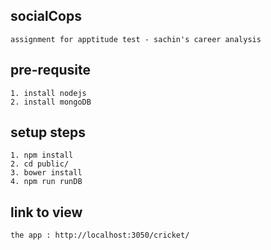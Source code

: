 ## socialCops
	assignment for apptitude test - sachin's career analysis

## pre-requsite 
	1. install nodejs
	2. install mongoDB

## setup steps
	1. npm install
	2. cd public/
	3. bower install
	4. npm run runDB

## link to view
	the app : http://localhost:3050/cricket/
